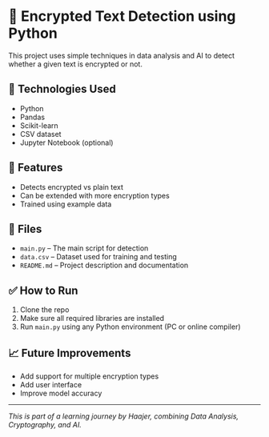 
# 🔐 Encrypted Text Detection using Python

This project uses simple techniques in data analysis and AI to detect whether a given text is encrypted or not.

## 🧠 Technologies Used
- Python
- Pandas
- Scikit-learn
- CSV dataset
- Jupyter Notebook (optional)

## 🧪 Features
- Detects encrypted vs plain text
- Can be extended with more encryption types
- Trained using example data

## 📁 Files
- `main.py` – The main script for detection
- `data.csv` – Dataset used for training and testing
- `README.md` – Project description and documentation

## ✅ How to Run
1. Clone the repo
2. Make sure all required libraries are installed
3. Run `main.py` using any Python environment (PC or online compiler)

## 📈 Future Improvements
- Add support for multiple encryption types
- Add user interface
- Improve model accuracy

---

*This is part of a learning journey by Haajer, combining Data Analysis, Cryptography, and AI.*
